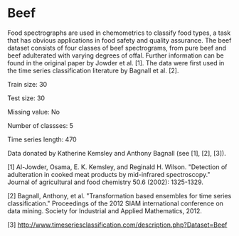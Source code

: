 # Beef

Food spectrographs are used in chemometrics to classify food types, a task that has obvious applications in food safety and quality assurance. The beef dataset consists of four classes of beef spectrograms, from pure beef and beef adulterated with varying degrees of offal. Further information can be found in the original paper by Jowder et al. [1]. The data were first used in the time series classification literature by Bagnall et al. [2].

Train size: 30

Test size: 30

Missing value: No

Number of classses: 5

Time series length: 470

Data donated by Katherine Kemsley and Anthony Bagnall (see [1], [2], [3]).

[1] Al-Jowder, Osama, E. K. Kemsley, and Reginald H. Wilson. "Detection of adulteration in cooked meat products by mid-infrared spectroscopy." Journal of agricultural and food chemistry 50.6 (2002): 1325-1329.

[2] Bagnall, Anthony, et al. "Transformation based ensembles for time series classification." Proceedings of the 2012 SIAM international conference on data mining. Society for Industrial and Applied Mathematics, 2012.

[3] http://www.timeseriesclassification.com/description.php?Dataset=Beef